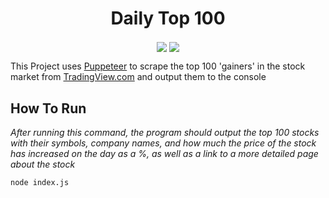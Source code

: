 <h1 align="center">
  <strong>
      Daily Top 100
  </strong>
</h1>

<p align="center">
    <img align="center" src="https://img.shields.io/badge/Node.js-43853D?style=for-the-badge&logo=node.js&logoColor=white"/>
    <img align="center" src="https://img.shields.io/badge/JavaScript-F7DF1E?style=for-the-badge&logo=JavaScript&logoColor=white" />
</p>

This Project uses [Puppeteer](https://pptr.dev/) to scrape the top 100 'gainers' in the stock market from [TradingView.com](https://www.tradingview.com/) and output them to the console

## How To Run
_After running this command, the program should output the top 100 stocks with their symbols, company names, and how much the price of the stock has increased on the day as a %, as well as a link to a more detailed page about the stock_
```
node index.js
```

